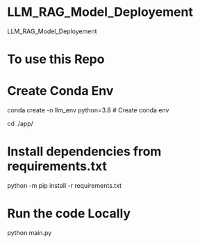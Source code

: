 # LLM_RAG_Model_Deployement
LLM_RAG_Model_Deployement

# To use this Repo

# Create Conda Env
conda create -n llm_env python=3.8  # Create conda env

cd ./app/

# Install dependencies from requirements.txt
python -m pip install -r requirements.txt

# Run the code Locally
python main.py

